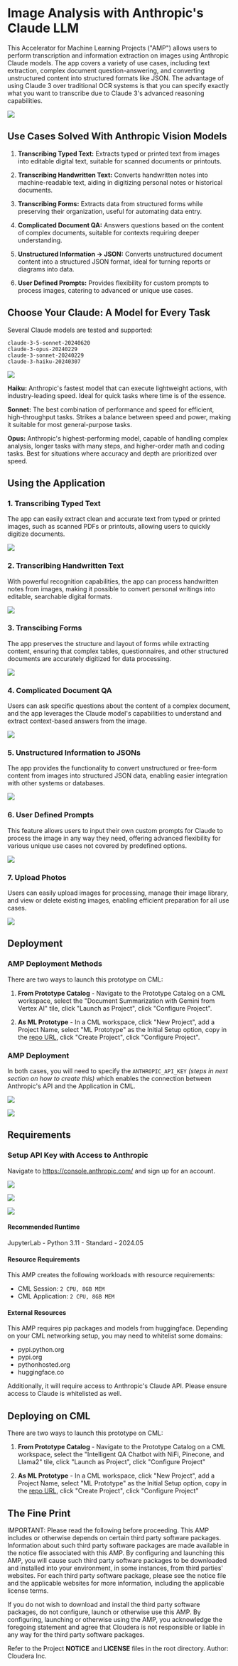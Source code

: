 # Image Analysis with Anthropic's Claude LLM
This Accelerator for Machine Learning Projects ("AMP") allows users to perform transcription and information extraction on images using Anthropic Claude models. The app covers a variety of use cases, including text extraction, complex document question-answering, and converting unstructured content into structured formats like JSON. The advantage of using Claude 3 over traditional OCR systems is that you can specify exactly what you want to transcribe due to Claude 3's advanced reasoning capabilities.


![](/assets/anthropic-logo.png)


## Use Cases Solved With Anthropic Vision Models

1. **Transcribing Typed Text:** Extracts typed or printed text from images into editable digital text, suitable for scanned documents or printouts.

2. **Transcribing Handwritten Text:** Converts handwritten notes into machine-readable text, aiding in digitizing personal notes or historical documents.

3. **Transcribing Forms:** Extracts data from structured forms while preserving their organization, useful for automating data entry.

4. **Complicated Document QA:** Answers questions based on the content of complex documents, suitable for contexts requiring deeper understanding.

5. **Unstructured Information → JSON:** Converts unstructured document content into a structured JSON format, ideal for turning reports or diagrams into data.

6. **User Defined Prompts:** Provides flexibility for custom prompts to process images, catering to advanced or unique use cases.


## Choose Your Claude: A Model for Every Task

Several Claude models are tested and supported:
```
claude-3-5-sonnet-20240620
claude-3-opus-20240229
claude-3-sonnet-20240229
claude-3-haiku-20240307
```
![](/assets/screenshots/claude-models.png)

**Haiku:** Anthropic's fastest model that can execute lightweight actions, with industry-leading speed. Ideal for quick tasks where time is of the essence.

**Sonnet:** The best combination of performance and speed for efficient, high-throughput tasks. Strikes a balance between speed and power, making it suitable for most general-purpose tasks.

**Opus:** Anthropic's highest-performing model, capable of handling complex analysis, longer tasks with many steps, and higher-order math and coding tasks. Best for situations where accuracy and depth are prioritized over speed.

## Using the Application

### 1. Transcribing Typed Text
The app can easily extract clean and accurate text from typed or printed images, such as scanned PDFs or printouts, allowing users to quickly digitize documents.

![](/assets/screenshots/transcribing-typed-text.png)

### 2. Transcribing Handwritten Text
With powerful recognition capabilities, the app can process handwritten notes from images, making it possible to convert personal writings into editable, searchable digital formats.

![](/assets/screenshots/transcribing-handwritten-text.png)

### 3. Transcibing Forms
The app preserves the structure and layout of forms while extracting content, ensuring that complex tables, questionnaires, and other structured documents are accurately digitized for data processing.

![](/assets/screenshots/transcribing-forms.png)

### 4. Complicated Document QA
Users can ask specific questions about the content of a complex document, and the app leverages the Claude model's capabilities to understand and extract context-based answers from the image.

![](/assets/screenshots/complicated-doc-qa.png)

### 5. Unstructured Information to JSONs
The app provides the functionality to convert unstructured or free-form content from images into structured JSON data, enabling easier integration with other systems or databases.

![](/assets/screenshots/unstructured-info-to-json.png)

### 6. User Defined Prompts
This feature allows users to input their own custom prompts for Claude to process the image in any way they need, offering advanced flexibility for various unique use cases not covered by predefined options.

![](/assets/screenshots/user-defined.png)

### 7. Upload Photos
Users can easily upload images for processing, manage their image library, and view or delete existing images, enabling efficient preparation for all use cases.

![](/assets/screenshots/upload-images.png)


## Deployment

### AMP Deployment Methods
There are two ways to launch this prototype on CML:

1. **From Prototype Catalog** - Navigate to the Prototype Catalog on a CML workspace, select the "Document Summarization with Gemini from Vertex AI" tile, click "Launch as Project", click "Configure Project".

2. **As ML Prototype** - In a CML workspace, click "New Project", add a Project Name, select "ML Prototype" as the Initial Setup option, copy in the [repo URL](https://github.com/cloudera/CML_AMP_Image-Analysis-with-Anthropic-Claude), click "Create Project", click "Configure Project".

### AMP Deployment
In both cases, you will need to specify the `ANTHROPIC_API_KEY` *(steps in next section on how to create this)* which enables the connection between Anthropic's API and the Application in CML.

![](/assets/screenshots/amp-setup.png)

![](/assets/screenshots/amp-build-script.png)

## Requirements

### Setup API Key with Access to Anthropic

Navigate to https://console.anthropic.com/ and sign up for an account.

![](/assets/screenshots/anthropic-setup-part1.png)

![](/assets/screenshots/anthropic-setup-part2.png)

![](/assets/screenshots/anthropic-setup-part3.png)


#### Recommended Runtime
JupyterLab - Python 3.11 - Standard - 2024.05

#### Resource Requirements
This AMP creates the following workloads with resource requirements:
- CML Session: `2 CPU, 8GB MEM`
- CML Application: `2 CPU, 8GB MEM`

#### External Resources
This AMP requires pip packages and models from huggingface. Depending on your CML networking setup, you may need to whitelist some domains:
- pypi.python.org
- pypi.org
- pythonhosted.org
- huggingface.co

Additionally, it will require access to Anthropic's Claude API. Please ensure access to Claude is whitelisted as well.

## Deploying on CML
There are two ways to launch this prototype on CML:

1. **From Prototype Catalog** - Navigate to the Prototype Catalog on a CML workspace, select the "Intelligent QA Chatbot with NiFi, Pinecone, and Llama2" tile, click "Launch as Project", click "Configure Project"

2. **As ML Prototype** - In a CML workspace, click "New Project", add a Project Name, select "ML Prototype" as the Initial Setup option, copy in the [repo URL](https://github.com/cloudera/CML_AMP_Image-Analysis-with-Anthropic-Claude), click "Create Project", click "Configure Project"


## The Fine Print

IMPORTANT: Please read the following before proceeding.  This AMP includes or otherwise depends on certain third party software packages.  Information about such third party software packages are made available in the notice file associated with this AMP.  By configuring and launching this AMP, you will cause such third party software packages to be downloaded and installed into your environment, in some instances, from third parties' websites.  For each third party software package, please see the notice file and the applicable websites for more information, including the applicable license terms.

If you do not wish to download and install the third party software packages, do not configure, launch or otherwise use this AMP.  By configuring, launching or otherwise using the AMP, you acknowledge the foregoing statement and agree that Cloudera is not responsible or liable in any way for the third party software packages.


Refer to the Project **NOTICE** and **LICENSE** files in the root directory. Author: Cloudera Inc.
